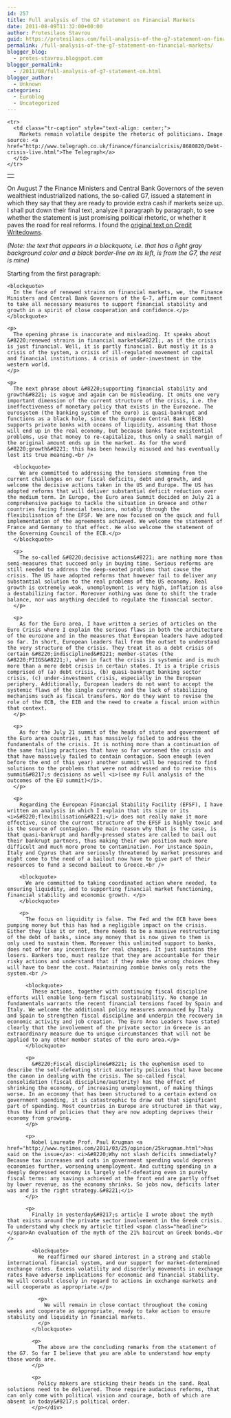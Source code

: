 ```yaml
---
id: 257
title: Full analysis of the G7 statement on Financial Markets
date: 2011-08-09T11:32:00+00:00
author: Protesilaos Stavrou
guid: https://protesilaos.com/full-analysis-of-the-g7-statement-on-financial-markets/
permalink: /full-analysis-of-the-g7-statement-on-financial-markets/
blogger_blog:
  - protes-stavrou.blogspot.com
blogger_permalink:
  - /2011/08/full-analysis-of-g7-statement-on.html
blogger_author:
  - Unknown
categories:
  - Euroblog
  - Uncategorized
---
```

<div dir="ltr" style="text-align: left;" trbidi="on">
  <table align="center" cellpadding="0" cellspacing="0" class="tr-caption-container" style="margin-left: auto; margin-right: auto; text-align: center;">
    <tr>
      <td style="text-align: center;">
      </td>
    </tr>
    
    <tr>
      <td class="tr-caption" style="text-align: center;">
        Markets remain volatile despite the rhetoric of politicians. Image source: <a href="http://www.telegraph.co.uk/finance/financialcrisis/8680820/Debt-crisis-live.html">The Telegraph</a>
      </td>
    </tr>
  </table>
  
  <p>
    On August 7 the Finance Ministers and Central Bank Governors of the seven wealthiest industrialized nations, the so-called G7, issued a statement in which they say that they are ready to provide extra cash if markets seize up. I shall put down their final text, analyze it paragraph by paragraph, to see whether the statement is just promising political rhetoric, or whether it paves the road for real reforms. I found the <a href="http://www.creditwritedowns.com/2011/08/g7-statement-panic-of-2011.html">original text on Credit Writedowns</a>. <i> </i>
  </p>
  
  <p>
    <i>(Note: the text that appears in a blockquote, i.e. that has a light gray background color and a black border-line on its left, is from the G7, the rest is mine) </i>
  </p>
  
  <p>
    Starting from the first paragraph:<br /> 
    
    <blockquote>
      In the face of renewed strains on financial markets, we, the Finance Ministers and Central Bank Governors of the G-7, affirm our commitment to take all necessary measures to support financial stability and growth in a spirit of close cooperation and confidence.</p>
    </blockquote>
    
    <p>
      The opening phrase is inaccurate and misleading. It speaks about &#8220;renewed strains in financial markets&#8221;, as if the crisis is just financial. Well, it is partly financial. But mostly it is a crisis of the system, a crisis of ill-regulated movement of capital and financial institutions. A crisis of under-investment in the western world.
    </p>
    
    <p>
      The next phrase about &#8220;supporting financial stability and growth&#8221; is vague and again can be misleading. It omits one very important dimension of the current structure of the crisis, i.e. the ineffectiveness of monetary policy that exists in the Eurozone. The eurosystem (the banking system of the euro) is quasi-bankrupt and functions as a black hole, since the European Central Bank (ECB) supports private banks with oceans of liquidity, assuming that those will end up in the real economy, but because banks face existential problems, use that money to re-capitalize, thus only a small margin of the original amount ends up in the market. As for the word &#8220;growth&#8221; this has been heavily misused and has eventually lost its true meaning.<br /> 
      
      <blockquote>
        We are committed to addressing the tensions stemming from the current challenges on our fiscal deficits, debt and growth, and welcome the decisive actions taken in the US and Europe. The US has adopted reforms that will deliver substantial deficit reduction over the medium term. In Europe, the Euro area Summit decided on July 21 a comprehensive package to tackle the situation in Greece and other countries facing financial tensions, notably through the flexibilisation of the EFSF. We are now focused on the quick and full implementation of the agreements achieved. We welcome the statement of France and Germany to that effect. We also welcome the statement of the Governing Council of the ECB.</p>
      </blockquote>
      
      <p>
        The so-called &#8220;decisive actions&#8221; are nothing more than semi-measures that succeed only in buying time. Serious reforms are still needed to address the deep-seated problems that cause the crisis. The US have adopted reforms that however fail to deliver any substantial solution to the real problems of the US economy. Real growth is extremely weak, unemployment is very high, inflation is also a destabilizing factor. Moreover nothing was done to shift the trade balance, nor was anything decided to regulate the financial sector.
      </p>
      
      <p>
        As for the Euro area, I have written a series of articles on the Euro Crisis where I explain the serious flaws in both the architecture of the eurozone and in the measures that European leaders have adopted so far. In short, European leaders fail from the outset to understand the very structure of the crisis. They treat it as a debt crisis of certain &#8220;indisciplined&#8221; member-states (the &#8220;PIIGS&#8221;), when in fact the crisis is systemic and is much more than a mere debt crisis in certain states. It is a triple crisis comprised of (a) debt crisis, (b) quasi-bankrupt banking sector crisis, (c) under-investment crisis, especially in the European periphery. Additionally, European leaders do not want to accept the systemic flaws of the single currency and the lack of stabilizing mechanisms such as fiscal transfers. Nor do they want to revise the role of the ECB, the EIB and the need to create a fiscal union within that context.
      </p>
      
      <p>
        As for the July 21 summit of the heads of state and government of the Euro area countries, it has massively failed to address the fundamentals of the crisis. It is nothing more than a continuation of the same failing practices that have so far worsened the crisis and that have massively failed to contain contagion. Soon enough (even before the end of this year) another summit will be required to find solutions to the problems that were not addressed and to revise this summit&#8217;s decisions as well <i>(see my Full analysis of the outcomes of the EU summit)</i>.
      </p>
      
      <p>
        Regarding the European Financial Stability Facility (EFSF), I have written an analysis in which I explain that its size or its <i>&#8220;flexibilisation&#8221;</i> does not really make it more effective, since the current structure of the EFSF is highly toxic and is the source of contagion. The main reason why that is the case, is that quasi-bankrupt and hardly-pressed states are called to bail out their bankrupt partners, thus making their own position much more difficult and much more prone to contamination. For instance Spain, Italy and Cyprus that are seriously threatened by market pressures and might come to the need of a bailout now have to give part of their resources to fund a second bailout to Greece.<br /> 
        
        <blockquote>
          We are committed to taking coordinated action where needed, to ensuring liquidity, and to supporting financial market functioning, financial stability and economic growth. </p>
        </blockquote>
        
        <p>
          The focus on liquidity is false. The Fed and the ECB have been pumping money but this has had a negligible impact on the crisis. Either they like it or not, there needs to be a massive restructuring of the debt of banks, since any money that is now given to them is only used to sustain them. Moreover this unlimited support to banks, does not offer any incentives for real changes. It just sustains the losers. Bankers too, must realize that they are accountable for their risky actions and understand that if they make the wrong choices they will have to bear the cost. Maintaining zombie banks only rots the system.<br /> 
          
          <blockquote>
            These actions, together with continuing fiscal discipline efforts will enable long-term fiscal sustainability. No change in fundamentals warrants the recent financial tensions faced by Spain and Italy. We welcome the additional policy measures announced by Italy and Spain to strengthen fiscal discipline and underpin the recovery in economic activity and job creation. The Euro Area Leaders have stated clearly that the involvement of the private sector in Greece is an extraordinary measure due to unique circumstances that will not be applied to any other member states of the euro area.</p>
          </blockquote>
          
          <p>
            &#8220;Fiscal discipline&#8221; is the euphemism used to describe the self-defeating strict austerity policies that have become the canon in dealing with the crisis. The so-called fiscal consolidation (fiscal discipline/austerity) has the effect of shrinking the economy, of increasing unemployment, of making things worse. In an economy that has been structured to a certain extend on government spending, it is catastrophic to draw out that significant part of spending. Most countries in Europe are structured in that way, thus the kind of policies that they are now adopting deprives their economy from growing.
          </p>
          
          <p>
            Nobel Laureate Prof. Paul Krugman <a href="http://www.nytimes.com/2011/03/25/opinion/25krugman.html">has said on the issue</a>: <i>&#8220;Why not slash deficits immediately? Because tax increases and cuts in government spending would depress economies further, worsening unemployment. And cutting spending in a deeply depressed economy is largely self-defeating even in purely fiscal terms: any savings achieved at the front end are partly offset by lower revenue, as the economy shrinks. So jobs now, deficits later was and is the right strategy.&#8221;</i>
          </p>
          
          <p>
            Finally in yesterday&#8217;s article I wrote about the myth that exists around the private sector involvement in the Greek crisis. To understand why check my article titled <span class="headline"></span>An evaluation of the myth of the 21% haircut on Greek bonds.<br /> 
            
            <blockquote>
              We reaffirmed our shared interest in a strong and stable international financial system, and our support for market-determined exchange rates. Excess volatility and disorderly movements in exchange rates have adverse implications for economic and financial stability. We will consult closely in regard to actions in exchange markets and will cooperate as appropriate.</p> 
              
              <p>
                We will remain in close contact throughout the coming weeks and cooperate as appropriate, ready to take action to ensure stability and liquidity in financial markets.
              </p>
            </blockquote>
            
            <p>
              The above are the concluding remarks from the statement of the G7. So far I believe that you are able to understand how empty those words are.
            </p>
            
            <p>
              Policy makers are sticking their heads in the sand. Real solutions need to be delivered. Those require audacious reforms, that can only come with political vision and courage, both of which are absent in today&#8217;s political order.
            </p></div>